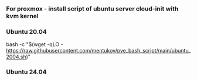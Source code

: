 ### For proxmox - install script of ubuntu server cloud-init with kvm kernel

### Ubuntu 20.04
bash -c "$(wget -qLO - https://raw.githubusercontent.com/mentukov/pve_bash_script/main/ubuntu_2004.sh)"

### Ubuntu 24.04
